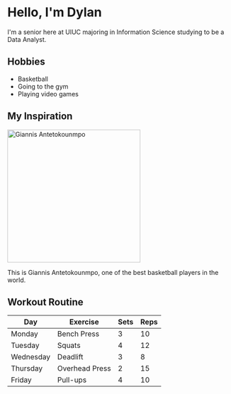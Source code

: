 # Hello, I'm Dylan

I'm a senior here at UIUC majoring in Information Science studying to be a Data Analyst.

## Hobbies
- Basketball
- Going to the gym
- Playing video games

## My Inspiration
<img src="https://static.toiimg.com/thumb/imgsize-23456,msid-115810007,width-600,resizemode-4/115810007.jpg" alt="Giannis Antetokounmpo" width="300">
<p>This is Giannis Antetokounmpo, one of the best basketball players in the world.</p>

## Workout Routine

| Day       | Exercise       | Sets | Reps |
|-----------|----------------|------|------|
| Monday    | Bench Press    | 3    | 10   |
| Tuesday   | Squats         | 4    | 12   |
| Wednesday | Deadlift       | 3    | 8    |
| Thursday  | Overhead Press | 2    | 15   |
| Friday    | Pull-ups       | 4    | 10   |
